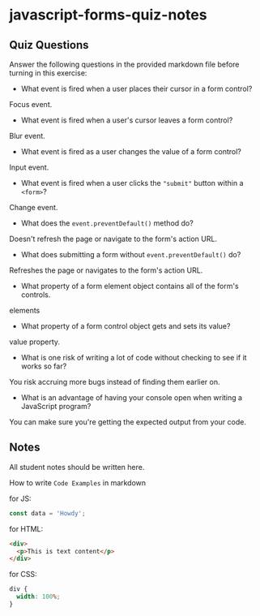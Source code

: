 # javascript-forms-quiz-notes

## Quiz Questions

Answer the following questions in the provided markdown file before turning in this exercise:

- What event is fired when a user places their cursor in a form control?

Focus event.

- What event is fired when a user's cursor leaves a form control?

Blur event.

- What event is fired as a user changes the value of a form control?

Input event.

- What event is fired when a user clicks the `"submit"` button within a `<form>`?

Change event.

- What does the `event.preventDefault()` method do?

Doesn't refresh the page or navigate to the form's action URL.

- What does submitting a form without `event.preventDefault()` do?

Refreshes the page or navigates to the form's action URL.

- What property of a form element object contains all of the form's controls.

elements

- What property of a form control object gets and sets its value?

value property.

- What is one risk of writing a lot of code without checking to see if it works so far?

You risk accruing more bugs instead of finding them earlier on.

- What is an advantage of having your console open when writing a JavaScript program?

You can make sure you're getting the expected output from your code.

## Notes

All student notes should be written here.

How to write `Code Examples` in markdown

for JS:

```javascript
const data = 'Howdy';
```

for HTML:

```html
<div>
  <p>This is text content</p>
</div>
```

for CSS:

```css
div {
  width: 100%;
}
```
